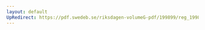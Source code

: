 ```yaml
---
layout: default
UpRedirect: https://pdf.swedeb.se/riksdagen-volumeG-pdf/199899/reg_199899/reg_199899_0071.pdf
---
```

